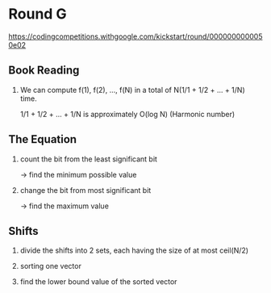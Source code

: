 # Round G
https://codingcompetitions.withgoogle.com/kickstart/round/0000000000050e02

## Book Reading
1. We can compute f(1), f(2), ..., f(N) in a total of N(1/1 + 1/2 + ... + 1/N) time.

   1/1 + 1/2 + ... + 1/N is approximately O(log N) (Harmonic number)


## The Equation
1. count the bit from the least significant bit 
 
   -> find the minimum possible value

2. change the bit from most significant bit 

   -> find the maximum value

## Shifts
1. divide the shifts into 2 sets, each having the size of at most ceil(N/2)

2. sorting one vector

3. find the lower bound value of the sorted vector 

